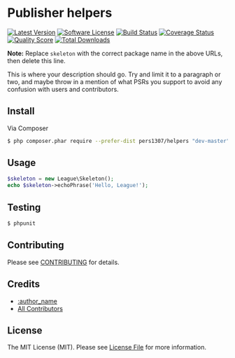 # Publisher helpers

[![Latest Version](1.0)](https://github.com/thephpleague/skeleton/releases)
[![Software License](https://img.shields.io/badge/license-MIT-brightgreen.svg?style=flat-square)](LICENSE.md)
[![Build Status](https://img.shields.io/travis/thephpleague/skeleton/master.svg?style=flat-square)](https://travis-ci.org/thephpleague/skeleton)
[![Coverage Status](https://img.shields.io/scrutinizer/coverage/g/thephpleague/skeleton.svg?style=flat-square)](https://scrutinizer-ci.com/g/thephpleague/skeleton/code-structure)
[![Quality Score](https://img.shields.io/scrutinizer/g/thephpleague/skeleton.svg?style=flat-square)](https://scrutinizer-ci.com/g/thephpleague/skeleton)
[![Total Downloads](https://img.shields.io/packagist/dt/league/skeleton.svg?style=flat-square)](https://packagist.org/packages/league/skeleton)

**Note:** Replace `skeleton` with the correct package name in the above URLs, then delete this line.

This is where your description should go. Try and limit it to a paragraph or two, and maybe throw in a mention of what
PSRs you support to avoid any confusion with users and contributors.

## Install

Via Composer

``` bash
$ php composer.phar require --prefer-dist pers1307/helpers "dev-master"
```

## Usage

``` php
$skeleton = new League\Skeleton();
echo $skeleton->echoPhrase('Hello, League!');
```

## Testing

``` bash
$ phpunit
```

## Contributing

Please see [CONTRIBUTING](https://github.com/thephpleague/:package_name/blob/master/CONTRIBUTING.md) for details.

## Credits

- [:author_name](https://github.com/:author_username)
- [All Contributors](https://github.com/thephpleague/:package_name/contributors)

## License

The MIT License (MIT). Please see [License File](LICENSE.md) for more information.
